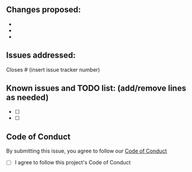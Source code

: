 ## Changes proposed:

-  
-  
-  

## Issues addressed:

Closes # (insert issue tracker number)

## Known issues and TODO list: (add/remove lines as needed)

- [ ] 
- [ ] 

## Code of Conduct

By submitting this issue, you agree to follow our [Code of Conduct](../CODE_OF_CONDUCT.md)

- [ ] I agree to follow this project's Code of Conduct
